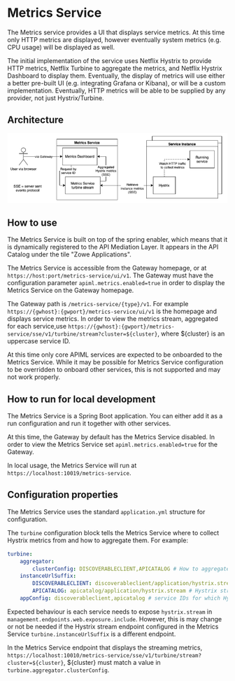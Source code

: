 # Metrics Service

The Metrics service provides a UI that displays service metrics.
At this time only HTTP metrics are displayed, however eventually system metrics (e.g. CPU usage) will be displayed as well. 

The initial implementation of the service uses Netflix Hystrix to provide HTTP metrics, Netflix Turbine to aggregate the metrics, and Netflix Hystrix Dashboard to display them.
Eventually, the display of metrics will use either a better pre-built UI (e.g. integrating Grafana or Kibana), or will be a custom implementation. Eventually, HTTP metrics will be able to be supplied by any provider, not just Hystrix/Turbine.

## Architecture

![Diagram](metrics-service-structure.png "Architecture of the service")

## How to use

The Metrics Service is built on top of the spring enabler, which means that it is dynamically registered to the API Mediation Layer. It appears in the API Catalog under the tile "Zowe Applications".

The Metrics Service is accessible from the Gateway homepage, or at `https://host:port/metrics-service/ui/v1`.
The Gateway must have the configuration parameter `apiml.metrics.enabled=true` in order to display the Metrics Service on the Gateway homepage.

The Gateway path is `/metrics-service/{type}/v1`. For example `https://{gwhost}:{gwport}/metrics-service/ui/v1` is the homepage and displays service metrics.
In order to view the metrics stream, aggregated for each service,use `https://{gwhost}:{gwport}/metrics-service/sse/v1/turbine/stream?cluster=${cluster}`, where ${cluster} is an uppercase service ID.

At this time only core APIML services are expected to be onboarded to the Metrics Service.
While it may be possible for Metrics Service configuration to be overridden to onboard other services, this is not supported and may not work properly.  

## How to run for local development

The Metrics Service is a Spring Boot application. You can either add it as a run configuration and run it together with other services.

At this time, the Gateway by default has the Metrics Service disabled. In order to view the Metrics Service set `apiml.metrics.enabled=true` for the Gateway. 

In local usage, the Metrics Service will run at `https://localhost:10019/metrics-service`.

## Configuration properties

The Metrics Service uses the standard `application.yml` structure for configuration.

The `turbine` configuration block tells the Metrics Service where to collect Hystrix metrics from and how to aggregate them.
For example:

```yml
turbine:
    aggregator:
        clusterConfig: DISCOVERABLECLIENT,APICATALOG # How to aggregate Hystrix metrics, in this case by service ID. Uppercase required.
    instanceUrlSuffix:
        DISCOVERABLECLIENT: discoverableclient/application/hystrix.stream # Hystrix stream endpoint for Discoverable Client (not including host/port)
        APICATALOG: apicatalog/application/hystrix.stream # Hystrix stream endpoint for API Catalog (not including host/port)
    appConfig: discoverableclient,apicatalog # service IDs for which Hystrix metrics will be collected
```

Expected behaviour is each service needs to expose `hystrix.stream` in `management.endpoints.web.exposure.include`.
However, this is may change or not be needed if the Hystrix stream endpoint configured in the Metrics Service `turbine.instanceUrlSuffix` is a different endpoint.

In the Metrics Service endpoint that displays the streaming metrics, `https://localhost:10010/metrics-service/sse/v1/turbine/stream?cluster=${cluster}`,
${cluster} must match a value in `turbine.aggregator.clusterConfig`.
